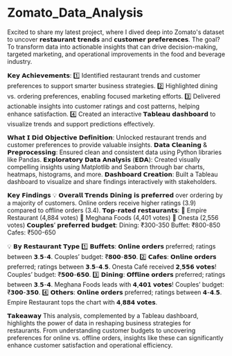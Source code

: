 # Zomato_Data_Analysis
Excited to share my latest project, where I dived deep into Zomato's dataset to uncover 𝗿𝗲𝘀𝘁𝗮𝘂𝗿𝗮𝗻𝘁 𝘁𝗿𝗲𝗻𝗱𝘀 and 𝗰𝘂𝘀𝘁𝗼𝗺𝗲𝗿 𝗽𝗿𝗲𝗳𝗲𝗿𝗲𝗻𝗰𝗲𝘀. 
The goal? To transform data into actionable insights that can drive decision-making, targeted marketing, and operational improvements in the food and beverage industry.

𝗞𝗲𝘆 𝗔𝗰𝗵𝗶𝗲𝘃𝗲𝗺𝗲𝗻𝘁𝘀:
1️⃣ Identified restaurant trends and customer preferences to support smarter business strategies.
2️⃣ Highlighted dining vs. ordering preferences, enabling focused marketing efforts.
3️⃣ Delivered actionable insights into customer ratings and cost patterns, helping enhance satisfaction.
4️⃣ Created an interactive 𝗧𝗮𝗯𝗹𝗲𝗮𝘂 𝗱𝗮𝘀𝗵𝗯𝗼𝗮𝗿𝗱 to visualize trends and support predictions effectively.

𝗪𝗵𝗮𝘁 𝗜 𝗗𝗶𝗱
𝗢𝗯𝗷𝗲𝗰𝘁𝗶𝘃𝗲 𝗗𝗲𝗳𝗶𝗻𝗶𝘁𝗶𝗼𝗻: Unlocked restaurant trends and customer preferences to provide valuable insights.
𝗗𝗮𝘁𝗮 𝗖𝗹𝗲𝗮𝗻𝗶𝗻𝗴 & 𝗣𝗿𝗲𝗽𝗿𝗼𝗰𝗲𝘀𝘀𝗶𝗻𝗴: Ensured clean and consistent data using Python libraries like Pandas.
𝗘𝘅𝗽𝗹𝗼𝗿𝗮𝘁𝗼𝗿𝘆 𝗗𝗮𝘁𝗮 𝗔𝗻𝗮𝗹𝘆𝘀𝗶𝘀 (𝗘𝗗𝗔): Created visually compelling insights using Matplotlib and Seaborn through bar charts, heatmaps, histograms, and more.
𝗗𝗮𝘀𝗵𝗯𝗼𝗮𝗿𝗱 𝗖𝗿𝗲𝗮𝘁𝗶𝗼𝗻: Built a Tableau dashboard to visualize and share findings interactively with stakeholders.

𝗞𝗲𝘆 𝗙𝗶𝗻𝗱𝗶𝗻𝗴𝘀
💡 𝗢𝘃𝗲𝗿𝗮𝗹𝗹 𝗧𝗿𝗲𝗻𝗱𝘀
𝗗𝗶𝗻𝗶𝗻𝗴 𝗶𝘀 𝗽𝗿𝗲𝗳𝗲𝗿𝗿𝗲𝗱 over ordering by a majority of customers.
Online orders receive higher ratings (3.9) compared to offline orders (3.4).
𝗧𝗼𝗽-𝗿𝗮𝘁𝗲𝗱 𝗿𝗲𝘀𝘁𝗮𝘂𝗿𝗮𝗻𝘁𝘀:
🥇 Empire Restaurant (4,884 votes)
🥈 Meghana Foods (4,401 votes)
🥉 Onesta (2,556 votes)
𝗖𝗼𝘂𝗽𝗹𝗲𝘀’ 𝗽𝗿𝗲𝗳𝗲𝗿𝗿𝗲𝗱 𝗯𝘂𝗱𝗴𝗲𝘁:
Dining: ₹300-350
Buffet: ₹800-850
Cafes: ₹500-650

💡 𝗕𝘆 𝗥𝗲𝘀𝘁𝗮𝘂𝗿𝗮𝗻𝘁 𝗧𝘆𝗽𝗲
1️⃣ 𝗕𝘂𝗳𝗳𝗲𝘁𝘀:
𝗢𝗻𝗹𝗶𝗻𝗲 𝗼𝗿𝗱𝗲𝗿𝘀 preferred; ratings between 𝟯.𝟱-𝟰.
Couples’ budget: ₹𝟴𝟬𝟬-𝟴𝟱𝟬.
2️⃣ 𝗖𝗮𝗳𝗲𝘀:
𝗢𝗻𝗹𝗶𝗻𝗲 𝗼𝗿𝗱𝗲𝗿𝘀 preferred; ratings between 𝟯.𝟱-𝟰.𝟱.
Onesta Café received 𝟮,𝟱𝟱𝟲 𝘃𝗼𝘁𝗲𝘀!
Couples’ budget: ₹𝟱𝟬𝟬-𝟲𝟱𝟬.
3️⃣ 𝗗𝗶𝗻𝗶𝗻𝗴:
𝗢𝗳𝗳𝗹𝗶𝗻𝗲 𝗼𝗿𝗱𝗲𝗿𝘀 preferred; ratings between 𝟯.𝟱-𝟰.
Meghana Foods leads with 𝟰,𝟰𝟬𝟭 𝘃𝗼𝘁𝗲𝘀!
Couples’ budget: ₹𝟯𝟬𝟬-𝟯𝟱𝟬.
4️⃣ 𝗢𝘁𝗵𝗲𝗿𝘀:
𝗢𝗻𝗹𝗶𝗻𝗲 𝗼𝗿𝗱𝗲𝗿𝘀 preferred; ratings between 𝟰-𝟰.𝟱.
Empire Restaurant tops the chart with 𝟰,𝟴𝟴𝟰 𝘃𝗼𝘁𝗲𝘀.

𝗧𝗮𝗸𝗲𝗮𝘄𝗮𝘆
This analysis, complemented by a Tableau dashboard, highlights the power of data in reshaping business strategies for restaurants. From understanding customer budgets to uncovering preferences for online vs. offline orders, insights like these can significantly enhance customer satisfaction and operational efficiency.


